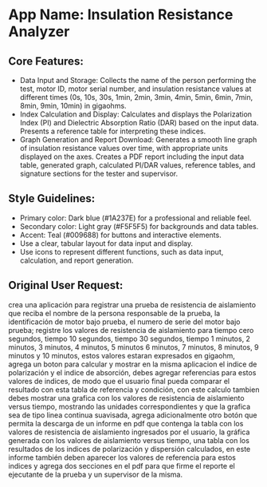 # **App Name**: Insulation Resistance Analyzer

## Core Features:

- Data Input and Storage: Collects the name of the person performing the test, motor ID, motor serial number, and insulation resistance values at different times (0s, 10s, 30s, 1min, 2min, 3min, 4min, 5min, 6min, 7min, 8min, 9min, 10min) in gigaohms.
- Index Calculation and Display: Calculates and displays the Polarization Index (PI) and Dielectric Absorption Ratio (DAR) based on the input data. Presents a reference table for interpreting these indices.
- Graph Generation and Report Download: Generates a smooth line graph of insulation resistance values over time, with appropriate units displayed on the axes. Creates a PDF report including the input data table, generated graph, calculated PI/DAR values, reference tables, and signature sections for the tester and supervisor.

## Style Guidelines:

- Primary color: Dark blue (#1A237E) for a professional and reliable feel.
- Secondary color: Light gray (#F5F5F5) for backgrounds and data tables.
- Accent: Teal (#009688) for buttons and interactive elements.
- Use a clear, tabular layout for data input and display.
- Use icons to represent different functions, such as data input, calculation, and report generation.

## Original User Request:
crea una aplicación para registrar una prueba de resistencia de aislamiento que reciba el nombre de la persona responsable de la prueba, la identificación de motor bajo prueba, el numero de serie del motor bajo prueba; registre los valores de resistencia de aislamiento para tiempo cero segundos, tiempo 10 segundos, tiempo 30 segundos, tiempo 1 minutos, 2 minutos, 3 minutos, 4 minutos, 5 minutos 6 minutos, 7 minutos, 8 minutos, 9 minutos y 10 minutos, estos valores estaran expresados en gigaohm, agrega un boton para calcular y mostrar en la misma aplicacion el indice de polarización y el indice de absorción, debes agregar referencias para estos valores de indices, de modo que el usuario final pueda comparar el resultado con esta tabla de referencia y condición, con este calculo tambien debes mostrar una grafica con los valores de resistencia de aislamiento versus tiempo, mostrando las unidades correspondientes y que la grafica sea de tipo linea continua suavisada, agrega adicionalmente otro botón que permita la descarga de un informe en pdf que contenga la tabla con los valores de resistencia de aislamiento ingresados por el usuario, la gráfica generada con los valores de aislamiento versus tiempo, una tabla con los resultados de los indices de polarización y dispersión calculados, en este informe también deben aparecer los valores de referencia para estos indices y agrega dos secciones en el pdf para que firme el reporte el ejecutante de la prueba y un supervisor de la misma.
  